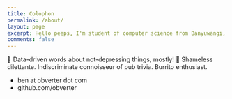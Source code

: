 ```yaml
---
title: Colophon
permalink: /about/
layout: page
excerpt: Hello peeps, I'm student of computer science from Banyuwangi, living in Jogjakarta. This blog for documentation about my programming journey, running on jekyll, hosting on netlify and using my own simple theme.
comments: false
---
```


🎉 Data-driven words about not-depressing things, mostly! 🎉 Shameless dilettante. Indiscriminate connoisseur of pub trivia. Burrito enthusiast.

- ben at obverter dot com
- github.com/obverter
